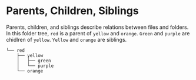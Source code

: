 # Parents, Children, Siblings

Parents, children, and siblings describe relations between files and folders. In this folder tree, `red` is a parent of `yellow` and `orange`. `Green` and `purple` are chidlren of `yellow`. `Yellow` and `orange` are siblings. 

```
└── red
    ├── yellow
    │   ├── green
    │   └── purple
    └── orange
```

